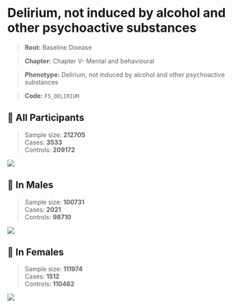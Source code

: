 # Delirium, not induced by alcohol and other psychoactive substances

> **Root:** Baseline Disease  

> **Chapter:** Chapter V- Mental and behavioural  

> **Phenotype:** Delirium, not induced by alcohol and other psychoactive substances  

> **Code:** `F5_DELIRIUM`

## 🧪 All Participants  
> Sample size: **212705**  
> Cases: **3533**  
> Controls: **209172**
<img src="/Disease/Figures/ALL/Incidence/F5_DELIRIUM.png"/>
<CsvTable src="/Disease_Data/ALL/Incidence/COX_F5_DELIRIUM.csv" label="🔍 View full results" />

## 👨 In Males  
> Sample size: **100731**  
> Cases: **2021**  
> Controls: **98710**
<img src="/Disease/Figures/Male/Incidence/F5_DELIRIUM.png"/>
<CsvTable src="/Disease_Data/Male/Incidence/COX_F5_DELIRIUM.csv" label="🔍 View full results" />

## 👩 In Females  
> Sample size: **111974**  
> Cases: **1512**  
> Controls: **110462**
<img src="/Disease/Figures/Female/Incidence/F5_DELIRIUM.png"/>
<CsvTable src="/Disease_Data/Female/Incidence/COX_F5_DELIRIUM.csv" label="🔍 View full results" />
